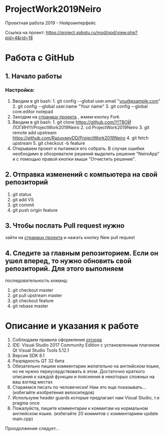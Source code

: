 # ProjectWork2019Neiro
Проектная работа 2019 - Нейроинтерфейс

Ссылка на проект: https://project.spbstu.ru/mod/opd/view.php?pid=4&rid=18

# Работа с GitHub
## 1. Начало работы

### Настройка:
  1. Вводим в git bash:
    1. git config --global user.email "you@example.com"
    2. git config --global user.name "Your name"
    3. git config --global core.editor notepad
  2. Заходим на [страницу проекта](https://github.com/RazuvaevDD/ProjectWork2019Neiro) , жмем кнопку Fork 
  3. Вводим в git bash:
    1. git clone https://github.com/!!!ТВОЙ ЛОГИН!!!/ProjectWork2019Neiro
    2. cd ProjectWork2019Neiro
    3. git remote add upstream https://github.com/RazuvaevDD/ProjectWork2019Neiro
    4. git fetch upstream
    5. git checkout -b feature
  4. Открываем проект и пытаемся его собрать. В случае ошибки необходимо в обозревателе решений выделить решение "NeiroApp" и с помощью правой кнопки мыши "Отчистить решение".

## 2. Отправка изменений с компьютера на свой репозиторий 
  1. git status
  2. git add VS
  3. git commit
  4. git push origin feature

## 3. Чтобы послать Pull request нужно 
зайти на [страницу проекта](https://github.com/RazuvaevDD/ProjectWork2019Neiro) и нажать кнопку New pull request

## 4. Следите за главным репозиторием. Если он ушел вперед, то нужно обновить свой репозиторий. Для этого выполняем
последовательность команд:
  1. git checkout master
  2. git pull upstream master
  3. git checkout feature
  4. git rebase master

# Описание и указания к работе

1. Соблюдаем правила оформления [отсюда](https://vk.com/doc68214078_474918649?hash=f56f1f25b0f0ec572c&dl=50ac88b3984861fbfb) 
2. IDE: Visual Studio 2017 Community Edition с установленным плагином Qt Visual Studio Tools 5.12.1 
3. Версия SDK 8.1 
4. Разрядность QT 32 бита
5. Обязательно пишем комментарии желательно на английском языке, но не нужно переусердствовать в этом. Достаточно краткого описания к каждой функции и пояснения в некоторых сложных на ваш взгляд местах
6. Стараемся писать по человечески! Нам это еще показывать... (избегайте изобретения велосипедов)
7. Используем header guards которые предлагает нам Visual Studio, т.е pragma once
8. Пожалуйста, пишите комментарии к коммитам на нормальном английском языке. (избегайте 20 коммитов c комментарием update main.cpp)

Проодолжение следует...
